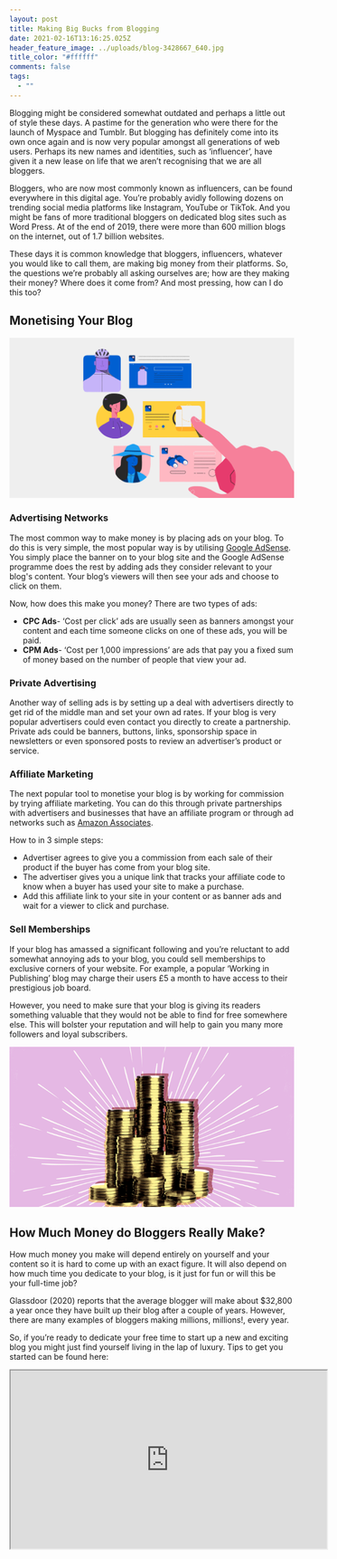 ```yaml
---
layout: post
title: Making Big Bucks from Blogging
date: 2021-02-16T13:16:25.025Z
header_feature_image: ../uploads/blog-3428667_640.jpg
title_color: "#ffffff"
comments: false
tags:
  - ""
---
```

Blogging might be considered somewhat outdated and perhaps a little out of style these days. A pastime for the generation who were there for the launch of Myspace and Tumblr.
But blogging has definitely come into its own once again and is now very popular amongst all generations of web users. Perhaps its new names and identities, such as ‘influencer’, have given it a new lease on life that we aren’t recognising that we are all bloggers. 

Bloggers, who are now most commonly known as influencers, can be found everywhere in this digital age. You’re probably avidly following dozens on trending social media platforms like Instagram, YouTube or TikTok. And you might be fans of more traditional bloggers on dedicated blog sites such as Word Press. At of the end of 2019, there were more than 600 million blogs on the internet, out of 1.7 billion websites. 

These days it is common knowledge that bloggers, influencers, whatever you would like to call them, are making big money from their platforms. 
So, the questions we’re probably all asking ourselves are; how are they making their money? Where does it come from? And most pressing, how can I do this too? 

## Monetising Your Blog

![Ads on the Internet ](../uploads/4c84a03c31f8ef4715321daa5d9d3231.png "Ads ")

### Advertising Networks

The most common way to make money is by placing ads on your blog.
To do this is very simple, the most popular way is by utilising [Google AdSense](https://www.google.com/adsense/start/). You simply place the banner on to your blog site and the Google AdSense programme does the rest by adding ads they consider relevant to your blog's content. Your blog’s viewers will then see your ads and choose to click on them.

Now, how does this make you money?
There are two types of ads:

* **CPC Ads**- ‘Cost per click’ ads are usually seen as banners amongst your content and each time someone clicks on one of these ads, you will be paid. 
* **CPM Ads**- ‘Cost per 1,000 impressions’ are ads that pay you a fixed sum of money based on the number of people that view your ad. 

### Private Advertising

Another way of selling ads is by setting up a deal with advertisers directly to get rid of the middle man and set your own ad rates. If your blog is very popular advertisers could even contact you directly to create a partnership. 
Private ads could be banners, buttons, links, sponsorship space in newsletters or even sponsored posts to review an advertiser’s product or service. 

### Affiliate Marketing

The next popular tool to monetise your blog is by working for commission by trying affiliate marketing. You can do this through private partnerships with advertisers and businesses that have an affiliate program or through ad networks such as [Amazon Associates](https://affiliate-program.amazon.com/). 

How to in 3 simple steps:

* Advertiser agrees to give you a commission from each sale of their product if the buyer has come from your blog site.
* The advertiser gives you a unique link that tracks your affiliate code to know when a buyer has used your site to make a purchase. 
* Add this affiliate link to your site in your content or as banner ads and wait for a viewer to click and purchase. 

### Sell Memberships

If your blog has amassed a significant following and you’re reluctant to add somewhat annoying ads to your blog, you could sell memberships to exclusive corners of your website. For example, a popular ‘Working in Publishing’ blog may charge their users £5 a month to have access to their prestigious job board.  

However, you need to make sure that your blog is giving its readers something valuable that they would not be able to find for free somewhere else. This will bolster your reputation and will help to gain you many more followers and loyal subscribers. 

![Piles of coins ](../uploads/original.png "Coins ")

## How Much Money do Bloggers Really Make?

How much money you make will depend entirely on yourself and your content so it is hard to come up with an exact figure. It will also depend on how much time you dedicate to your blog, is it just for fun or will this be your full-time job? 

Glassdoor (2020) reports that the average blogger will make about $32,800 a year once they have built up their blog after a couple of years. However, there are many examples of bloggers making millions, millions!, every year. 

So, if you’re ready to dedicate your free time to start up a new and exciting blog you might just find yourself living in the lap of luxury. Tips to get you started can be found here:

<div class="video-box"><iframe width="560" height="315" src="https://www.youtube.com/embed/https://youtu.be/ienO_sbPoYE?rel=0" allow="accelerometer; autoplay; encrypted-media; gyroscope; picture-in-picture" allowfullscreen></iframe></div>